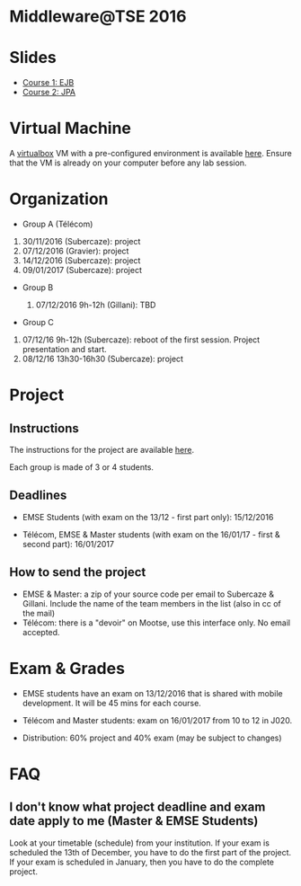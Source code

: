 # Middleware@TSE 2016

# Slides

* [Course 1: EJB](https://github.com/jsubercaze/middleware2016/blob/master/cours1EJB.pdf)
* [Course 2: JPA](https://github.com/jsubercaze/middleware2016/blob/master/cours2JPA.pdf)

# Virtual Machine

A [virtualbox](https://www.virtualbox.org/wiki/Downloads) VM with a pre-configured environment is available [here](http://datasets-satin.telecom-st-etienne.fr/jsubercaze/middleware/Middleware.ova). Ensure that the VM is already on your computer before any lab session.

# Organization

* Group A (Télécom)
 1. 30/11/2016 (Subercaze): project
 2. 07/12/2016 (Gravier): project
 3. 14/12/2016 (Subercaze): project
 3. 09/01/2017 (Subercaze): project
 
* Group B
  1. 07/12/2016 9h-12h (Gillani): TBD

* Group C 
 1. 07/12/16 9h-12h (Subercaze): reboot of the first session. Project presentation and start.
 2. 08/12/16 13h30-16h30 (Subercaze): project
 
# Project

## Instructions

The instructions for the project are available [here](https://github.com/jsubercaze/middleware2016/blob/master/Middleware%20Project.pdf).

Each group is made of 3 or 4 students.

## Deadlines

* EMSE Students (with exam on the 13/12 - first part only): 15/12/2016

* Télécom, EMSE & Master students (with exam on the 16/01/17 - first & second part): 16/01/2017

## How to send the project

* EMSE & Master: a zip of your source code per email to Subercaze & Gillani. Include the name of the team members in the list (also in cc of the mail)
* Télécom: there is a "devoir" on Mootse, use this interface only. No email accepted.

# Exam & Grades

* EMSE students have an exam on 13/12/2016 that is shared with mobile development. It will be 45 mins for each course. 

* Télécom and Master students: exam on  16/01/2017 from 10 to 12 in J020.

* Distribution: 60% project and 40% exam (may be subject to changes)

# FAQ

## I don't know what project deadline and exam date apply to me (Master & EMSE Students)

Look at your timetable (schedule) from your institution. If your exam is scheduled the 13th of December, you have to do the first part of the project. If your exam is scheduled in January, then you have to do the complete project.

